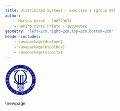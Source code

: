 ```yaml
---
title: Distributed Systems - Exercise 1 (group 89)
author:
    - Maryna Kotok - 100379674
    - Ramiro Pinto Prieto - 100346042
geometry: "left=2cm,right=2cm,top=2cm,bottom=2cm"
header-includes:
    - \usepackage{dcolumn}
    - \usepackage{etoolbox}
    - \usepackage{siunitx}
---
```

![](./img/logo_uc3m.png)

\newpage
